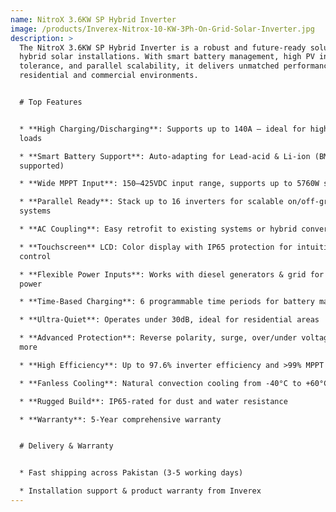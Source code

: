 ```yaml
---
name: NitroX 3.6KW SP Hybrid Inverter
image: /products/Inverex-Nitrox-10-KW-3Ph-On-Grid-Solar-Inverter.jpg
description: >
  The NitroX 3.6KW SP Hybrid Inverter is a robust and future-ready solution for
  hybrid solar installations. With smart battery management, high PV input
  tolerance, and parallel scalability, it delivers unmatched performance in both
  residential and commercial environments.


  # Top Features


  * **High Charging/Discharging**: Supports up to 140A – ideal for high-demand
  loads

  * **Smart Battery Support**: Auto-adapting for Lead-acid & Li-ion (BMS
  supported)

  * **Wide MPPT Input**: 150–425VDC input range, supports up to 5760W solar PV

  * **Parallel Ready**: Stack up to 16 inverters for scalable on/off-grid
  systems

  * **AC Coupling**: Easy retrofit to existing systems or hybrid conversion

  * **Touchscreen** LCD: Color display with IP65 protection for intuitive
  control

  * **Flexible Power Inputs**: Works with diesel generators & grid for hybrid
  power

  * **Time-Based Charging**: 6 programmable time periods for battery management

  * **Ultra-Quiet**: Operates under 30dB, ideal for residential areas

  * **Advanced Protection**: Reverse polarity, surge, over/under voltage, and
  more

  * **High Efficiency**: Up to 97.6% inverter efficiency and >99% MPPT tracking

  * **Fanless Cooling**: Natural convection cooling from -40°C to +60°C

  * **Rugged Build**: IP65-rated for dust and water resistance

  * **Warranty**: 5-Year comprehensive warranty


  # Delivery & Warranty


  * Fast shipping across Pakistan (3-5 working days)

  * Installation support & product warranty from Inverex
---
```


